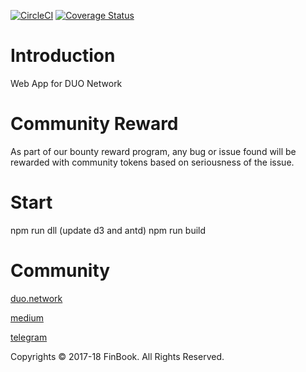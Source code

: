 [![CircleCI](https://circleci.com/gh/FinBook/duo-app.svg?style=svg)](https://circleci.com/gh/FinBook/duo-app)
[![Coverage Status](https://coveralls.io/repos/github/FinBook/duo-app/badge.svg)](https://coveralls.io/github/FinBook/duo-app)
# Introduction
Web App for DUO Network

# Community Reward
As part of our bounty reward program, any bug or issue found will be rewarded with community tokens based on seriousness of the issue.

# Start
npm run dll (update d3 and antd)
npm run build

# Community
[duo.network](https://duo.network)

[medium](https://medium.com/duo-network)

[telegram](https://t.me/duonetwork)

Copyrights © 2017-18 FinBook. All Rights Reserved. 
